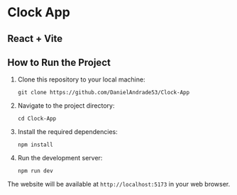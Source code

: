 # Clock App

## React + Vite

## How to Run the Project

1. Clone this repository to your local machine:
   ```
   git clone https://github.com/DanielAndrade53/Clock-App
   ```

2. Navigate to the project directory:
   ```
   cd Clock-App
   ```

3. Install the required dependencies:
   ```
   npm install
   ```

4. Run the development server:
   ```
   npm run dev
   ```

The website will be available at `http://localhost:5173` in your web browser.
